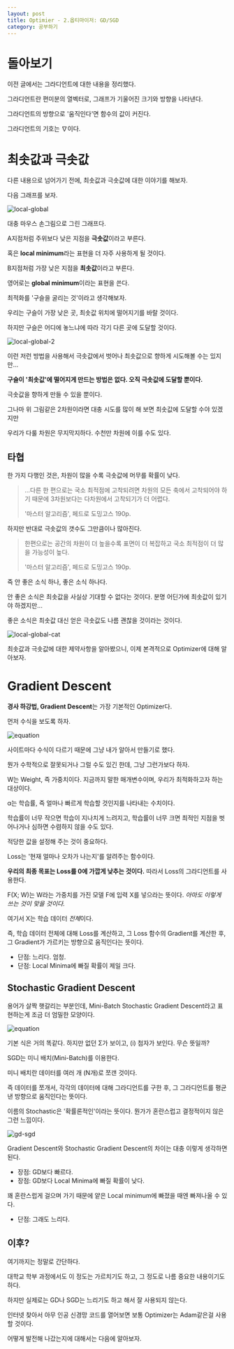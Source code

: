 ```yaml
---
layout: post
title: Optimier - 2.옵티마이저: GD/SGD
category: 공부하기
---
```


# 돌아보기

이전 글에서는 그라디언트에 대한 내용을 정리했다.

그라디언트란 편미분의 열벡터로, 그래프가 기울어진 크기와 방향을 나타낸다.

그라디언트의 방향으로 '움직인다'면 함수의 값이 커진다.

그라디언트의 기호는 ∇이다.

# 최솟값과 극솟값

다른 내용으로 넘어가기 전에, 최솟값과 극솟값에 대한 이야기를 해보자.

다음 그래프를 보자.

![local-global](/images/local_global.png)

대충 마우스 손그림으로 그린 그래프다.

A지점처럼 주위보다 낮은 지점을 **극솟값**이라고 부른다.

혹은 **local minimum**라는 표현을 더 자주 사용하게 될 것이다.

B지점처럼 가장 낮은 지점을 **최솟값**이라고 부른다.

영어로는 **global minimum**이라는 표현을 쓴다.

최적화를 '구슬을 굴리는 것'이라고 생각해보자.

우리는 구슬이 가장 낮은 곳, 최솟값 위치에 떨어지기를 바랄 것이다.

하지만 구슬은 어디에 놓느냐에 따라 각기 다른 곳에 도달할 것이다.

![local-global-2](/images/local_global_2.png)

이런 저런 방법을 사용해서 극솟값에서 벗어나 최솟값으로 향하게 시도해볼 수는 있지만...

**구슬이 '최솟값'에 떨어지게 만드는 방법은 없다. 오직 극솟값에 도달할 뿐이다.**

극솟값을 향하게 만들 수 있을 뿐이다.

그나마 위 그림같은 2차원이라면 대충 시도를 많이 해 보면 최솟값에 도달할 수야 있겠지만

우리가 다룰 차원은 무지막지하다. 수천만 차원에 이를 수도 있다.

## 타협

한 가지 다행인 것은, 차원이 많을 수록 극솟값에 머무를 확률이 낮다.

> ...다른 한 편으로는 국소 최적점에 고착되려면 차원의 모든 축에서 고착되어야 하기 때문에 3차원보다는 다차원에서 고착되기가 더 어렵다.
>
> '마스터 알고리즘', 페드로 도밍고스 190p.

하지만 반대로 극솟값의 갯수도 그만큼이나 많아진다.

> 한편으로는 공간의 차원이 더 높을수록 표면이 더 복잡하고 국소 최적점이 더 많을 가능성이 높다.
> 
> '마스터 알고리즘', 페드로 도밍고스 190p.

즉 안 좋은 소식 하나, 좋은 소식 하나다.

안 좋은 소식은 최솟값을 사실상 기대할 수 없다는 것이다. 분명 어딘가에 최솟값이 있기야 하겠지만...

좋은 소식은 최솟값 대신 얻은 극솟값도 나름 괜찮을 것이라는 것이다.

![local-global-cat](/images/local_global_cat.png)

최솟값과 극솟값에 대한 제약사항을 알아봤으니, 이제 본격적으로 Optimizer에 대해 알아보자.

# Gradient Descent

**경사 하강법, Gradient Descent**는 가장 기본적인 Optimizer다.

먼저 수식을 보도록 하자.

![equation](https://latex.codecogs.com/png.image?%5Cdpi%7B110%7D%20%5Cinline%20W_%7Bt&plus;1%7D%20=%20W_%7Bt%7D%20-%20%5Calpha%20%5Cnabla%20Loss(F(X;W_%7Bt%7D),%20Y))

사이트마다 수식이 다르기 때문에 그냥 내가 알아서 만들기로 했다.

뭔가 수학적으로 잘못되거나 그럴 수도 있긴 한데, 그냥 그런가보다 하자.

W는 Weight, 즉 가중치이다. 지금까지 말한 매개변수이며, 우리가 최적화하고자 하는 대상이다.

α는 학습률, 즉 얼마나 빠르게 학습할 것인지를 나타내는 수치이다.

학습률이 너무 작으면 학습이 지나치게 느려지고, 학습률이 너무 크면 최적인 지점을 벗어나거나 심하면 수렴하지 않을 수도 있다.

적당한 값을 설정해 주는 것이 중요하다.

Loss는 '현재 얼마나 오차가 나는지'를 알려주는 함수이다.

**우리의 최종 목표는 Loss를 0에 가깝게 낮추는 것이다.** 따라서 Loss의 그라디언트를 사용한다.

F(X; W)는 W라는 가중치를 가진 모델 F에 입력 X를 넣으라는 뜻이다. *아마도 이렇게 쓰는 것이 맞을 것이다.*

여기서 X는 학습 데이터  *전체*이다.

즉, 학습 데이터 전체에 대해 Loss를 계산하고, 그 Loss 함수의 Gradient를 계산한 후, 그 Gradient가 가르키는 방향으로 움직인다는 뜻이다.

- 단점: 느리다. 엄청.
- 단점: Local Minima에 빠질 확률이 제일 크다.

## Stochastic Gradient Descent

용어가 살짝 햇갈리는 부분인데, Mini-Batch Stochastic Gradient Descent라고 표현하는게 조금 더 엄밀한 모양이다.

![equation](https://latex.codecogs.com/png.image?%5Cdpi%7B110%7D%20%5Cinline%20W_%7Bt&plus;1%7D%20=%20W_%7Bt%7D%20-%20%5Calpha%20%5Cfrac%7B1%7D%7BN%7D%5Csum%20_%7Bi%7D%20%5Cnabla%20Loss(F(X%5E%7B(i)%7D;W_%7Bt%7D),%20Y%5E%7B(i)%7D))

기본 식은 거의 똑같다. 하지만 없던 Σ가 보이고, (i) 첨자가 보인다. 무슨 뜻일까?

SGD는 미니 배치(Mini-Batch)를 이용한다.

미니 배치란 데이터를 여러 개 (N개)로 쪼갠 것이다.

즉 데이터를 쪼개서, 각각의 데이터에 대해 그라디언트를 구한 후, 그 그라디언트를 평균낸 방향으로 움직인다는 뜻이다.

이름의 Stochastic은 '확률론적인'이라는 뜻이다. 뭔가가 혼란스럽고 결정적이지 않은 그런 느낌이다.

![gd-sgd](/images/gd_sgd.png)

Gradient Descent와 Stochastic Gradient Descent의 차이는 대충 이렇게 생각하면 된다.

- 장점: GD보다 빠르다.
- 장점: GD보다 Local Minima에 빠질 확률이 낮다.

꽤 혼란스럽게 걸으며 가기 때문에 얕은 Local minimum에 빠졌을 때엔 빠져나올 수 있다.

- 단점: 그래도 느리다.


## 이후?

여기까지는 정말로 간단하다.

대학교 학부 과정에서도 이 정도는 가르치기도 하고, 그 정도로 나름 중요한 내용이기도 하다.

하지만 실제로는 GD나 SGD는 느리기도 하고 해서 잘 사용되지 않는다.

인터넷 찾아서 아무 인공 신경망 코드를 열어보면 보통 Optimizer는 Adam같은걸 사용할 것이다.

어떻게 발전해 나갔는지에 대해서는 다음에 알아보자.
